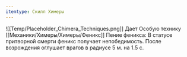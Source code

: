 ```yaml
---
itemtype: Скилл Химеры
---
```

![[Temp/Placeholder_Chimera_Techniques.png]]
Дает Особую технику [[Механики/Химеры/Химеры/Феникс]] Пение феникса: В статусе притворной смерти феникс получает непобедимость. После возрождения оглушает врагов в радиусе 5 м. на 1.5 с.
